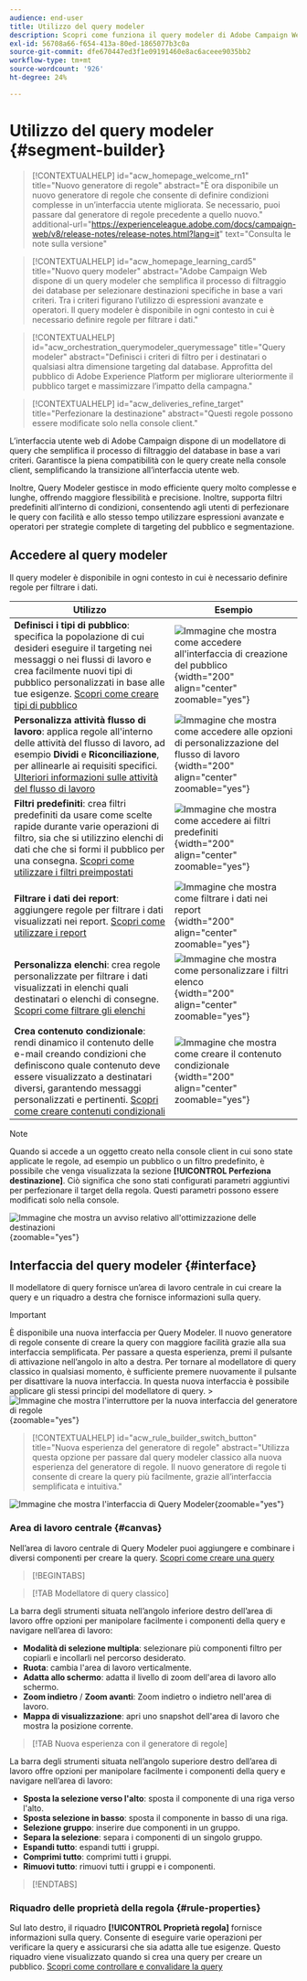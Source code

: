 ```yaml
---
audience: end-user
title: Utilizzo del query modeler
description: Scopri come funziona il query modeler di Adobe Campaign Web.
exl-id: 56708a66-f654-413a-80ed-1865077b3c0a
source-git-commit: dfe670447ed3f1e09191460e8ac6aceee9035bb2
workflow-type: tm+mt
source-wordcount: '926'
ht-degree: 24%

---
```


# Utilizzo del query modeler {#segment-builder}

>[!CONTEXTUALHELP]
>id="acw_homepage_welcome_rn1"
>title="Nuovo generatore di regole"
>abstract="È ora disponibile un nuovo generatore di regole che consente di definire condizioni complesse in un’interfaccia utente migliorata. Se necessario, puoi passare dal generatore di regole precedente a quello nuovo."
>additional-url="https://experienceleague.adobe.com/docs/campaign-web/v8/release-notes/release-notes.html?lang=it" text="Consulta le note sulla versione"

>[!CONTEXTUALHELP]
>id="acw_homepage_learning_card5"
>title="Nuovo query modeler"
>abstract="Adobe Campaign Web dispone di un query modeler che semplifica il processo di filtraggio dei database per selezionare destinazioni specifiche in base a vari criteri. Tra i criteri figurano l’utilizzo di espressioni avanzate e operatori. Il query modeler è disponibile in ogni contesto in cui è necessario definire regole per filtrare i dati."

>[!CONTEXTUALHELP]
>id="acw_orchestration_querymodeler_querymessage"
>title="Query modeler"
>abstract="Definisci i criteri di filtro per i destinatari o qualsiasi altra dimensione targeting dal database. Approfitta del pubblico di Adobe Experience Platform per migliorare ulteriormente il pubblico target e massimizzare l’impatto della campagna."

>[!CONTEXTUALHELP]
>id="acw_deliveries_refine_target"
>title="Perfezionare la destinazione"
>abstract="Questi regole possono essere modificate solo nella console client."

L’interfaccia utente web di Adobe Campaign dispone di un modellatore di query che semplifica il processo di filtraggio del database in base a vari criteri. Garantisce la piena compatibilità con le query create nella console client, semplificando la transizione all’interfaccia utente web.

Inoltre, Query Modeler gestisce in modo efficiente query molto complesse e lunghe, offrendo maggiore flessibilità e precisione. Inoltre, supporta filtri predefiniti all’interno di condizioni, consentendo agli utenti di perfezionare le query con facilità e allo stesso tempo utilizzare espressioni avanzate e operatori per strategie complete di targeting del pubblico e segmentazione.

## Accedere al query modeler

Il query modeler è disponibile in ogni contesto in cui è necessario definire regole per filtrare i dati.

| Utilizzo | Esempio |
|  ---  |  ---  |
| **Definisci i tipi di pubblico**: specifica la popolazione di cui desideri eseguire il targeting nei messaggi o nei flussi di lavoro e crea facilmente nuovi tipi di pubblico personalizzati in base alle tue esigenze. [Scopri come creare tipi di pubblico](../audience/one-time-audience.md) | ![Immagine che mostra come accedere all&#39;interfaccia di creazione del pubblico](assets/access-audience.png){width="200" align="center" zoomable="yes"} |
| **Personalizza attività flusso di lavoro**: applica regole all&#39;interno delle attività del flusso di lavoro, ad esempio **Dividi** e **Riconciliazione**, per allinearle ai requisiti specifici. [Ulteriori informazioni sulle attività del flusso di lavoro](../workflows/activities/about-activities.md) | ![Immagine che mostra come accedere alle opzioni di personalizzazione del flusso di lavoro](assets/access-workflow.png){width="200" align="center" zoomable="yes"} |
| **Filtri predefiniti**: crea filtri predefiniti da usare come scelte rapide durante varie operazioni di filtro, sia che si utilizzino elenchi di dati che che si formi il pubblico per una consegna. [Scopri come utilizzare i filtri preimpostati](../get-started/predefined-filters.md) | ![Immagine che mostra come accedere ai filtri predefiniti](assets/access-predefined-filter.png){width="200" align="center" zoomable="yes"} |
| **Filtrare i dati dei report**: aggiungere regole per filtrare i dati visualizzati nei report. [Scopri come utilizzare i report](../reporting/gs-reports.md) | ![Immagine che mostra come filtrare i dati nei report](assets/access-reports.png){width="200" align="center" zoomable="yes"} |
| **Personalizza elenchi**: crea regole personalizzate per filtrare i dati visualizzati in elenchi quali destinatari o elenchi di consegne. [Scopri come filtrare gli elenchi](../get-started/list-filters.md#list-built-in-filters) | ![Immagine che mostra come personalizzare i filtri elenco](assets/access-lists.png){width="200" align="center" zoomable="yes"} |
| **Crea contenuto condizionale**: rendi dinamico il contenuto delle e-mail creando condizioni che definiscono quale contenuto deve essere visualizzato a destinatari diversi, garantendo messaggi personalizzati e pertinenti. [Scopri come creare contenuti condizionali](../personalization/conditions.md) | ![Immagine che mostra come creare il contenuto condizionale](assets/conditional-content.png){width="200" align="center" zoomable="yes"} |

>[!NOTE]
>
>Quando si accede a un oggetto creato nella console client in cui sono state applicate le regole, ad esempio un pubblico o un filtro predefinito, è possibile che venga visualizzata la sezione **[!UICONTROL Perfeziona destinazione]**. Ciò significa che sono stati configurati parametri aggiuntivi per perfezionare il target della regola. Questi parametri possono essere modificati solo nella console.
>
>![Immagine che mostra un avviso relativo all&#39;ottimizzazione delle destinazioni](assets/target-warning.png){zoomable="yes"}

## Interfaccia del query modeler {#interface}

Il modellatore di query fornisce un’area di lavoro centrale in cui creare la query e un riquadro a destra che fornisce informazioni sulla query.

>[!IMPORTANT]
>
>È disponibile una nuova interfaccia per Query Modeler. Il nuovo generatore di regole consente di creare la query con maggiore facilità grazie alla sua interfaccia semplificata. Per passare a questa esperienza, premi il pulsante di attivazione nell’angolo in alto a destra. Per tornare al modellatore di query classico in qualsiasi momento, è sufficiente premere nuovamente il pulsante per disattivare la nuova interfaccia. In questa nuova interfaccia è possibile applicare gli stessi principi del modellatore di query.
>&#x200B;>![Immagine che mostra l&#39;interruttore per la nuova interfaccia del generatore di regole](assets/query-modeler-toggle.png){zoomable="yes"}


>[!CONTEXTUALHELP]
>id="acw_rule_builder_switch_button"
>title="Nuova esperienza del generatore di regole"
>abstract="Utilizza questa opzione per passare dal query modeler classico alla nuova esperienza del generatore di regole. Il nuovo generatore di regole ti consente di creare la query più facilmente, grazie all’interfaccia semplificata e intuitiva."

![Immagine che mostra l&#39;interfaccia di Query Modeler](assets/query-interface.png){zoomable="yes"}

### Area di lavoro centrale {#canvas}

Nell’area di lavoro centrale di Query Modeler puoi aggiungere e combinare i diversi componenti per creare la query. [Scopri come creare una query](build-query.md)

>[!BEGINTABS]

>[!TAB Modellatore di query classico]

La barra degli strumenti situata nell’angolo inferiore destro dell’area di lavoro offre opzioni per manipolare facilmente i componenti della query e navigare nell’area di lavoro:

* **Modalità di selezione multipla**: selezionare più componenti filtro per copiarli e incollarli nel percorso desiderato.
* **Ruota**: cambia l&#39;area di lavoro verticalmente.
* **Adatta allo schermo**: adatta il livello di zoom dell&#39;area di lavoro allo schermo.
* **Zoom indietro** / **Zoom avanti**: Zoom indietro o indietro nell&#39;area di lavoro.
* **Mappa di visualizzazione**: apri uno snapshot dell&#39;area di lavoro che mostra la posizione corrente.

>[!TAB Nuova esperienza con il generatore di regole]

La barra degli strumenti situata nell’angolo superiore destro dell’area di lavoro offre opzioni per manipolare facilmente i componenti della query e navigare nell’area di lavoro:

* **Sposta la selezione verso l&#39;alto**: sposta il componente di una riga verso l&#39;alto.
* **Sposta selezione in basso**: sposta il componente in basso di una riga.
* **Selezione gruppo**: inserire due componenti in un gruppo.
* **Separa la selezione**: separa i componenti di un singolo gruppo.
* **Espandi tutto**: espandi tutti i gruppi.
* **Comprimi tutto**: comprimi tutti i gruppi.
* **Rimuovi tutto**: rimuovi tutti i gruppi e i componenti.

>[!ENDTABS]

### Riquadro delle proprietà della regola {#rule-properties}

Sul lato destro, il riquadro **[!UICONTROL Proprietà regola]** fornisce informazioni sulla query. Consente di eseguire varie operazioni per verificare la query e assicurarsi che sia adatta alle tue esigenze. Questo riquadro viene visualizzato quando si crea una query per creare un pubblico. [Scopri come controllare e convalidare la query](build-query.md#check-and-validate-your-query)
